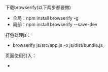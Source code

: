 下载browserify(以下两步都要做)
* 全局：npm install browserify -g
* 局部：npm install browserify --save-dev

打包处理js：
* browserify js/src/app.js -o js/dist/bundle.js

页面使用引入：
* <script type="text/javascript" src="js/dist/bundle.js"></script>